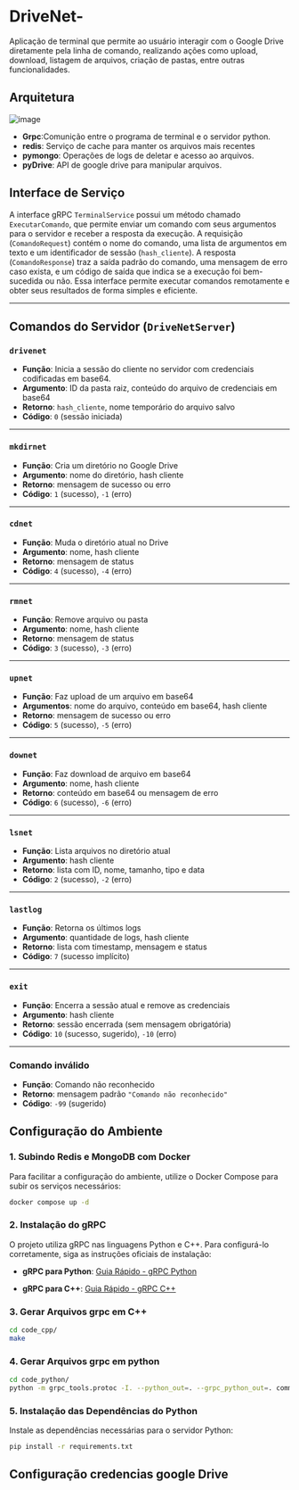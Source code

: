 # DriveNet-
 Aplicação de terminal que permite ao usuário interagir com o Google Drive diretamente pela linha de comando, realizando ações como upload, download, listagem de arquivos, criação de pastas, entre outras funcionalidades. 
## Arquitetura

![image](https://github.com/user-attachments/assets/93df7a6e-4a0d-4f36-b7e3-df453a72c317)

* **Grpc**:Comunição entre o programa de terminal e o servidor python.
* **redis**: Serviço de cache para manter os arquivos mais recentes
* **pymongo**: Operações de logs de deletar e acesso ao arquivos.
* **pyDrive**: API de google drive para manipular arquivos.

## Interface de Serviço

A interface gRPC `TerminalService` possui um método chamado `ExecutarComando`, que permite enviar um comando com seus argumentos para o servidor e receber a resposta da execução.
A requisição (`ComandoRequest`) contém o nome do comando, uma lista de argumentos em texto e um identificador de sessão (`hash_cliente`).
A resposta (`ComandoResponse`) traz a saída padrão do comando, uma mensagem de erro caso exista, e um código de saída que indica se a execução foi bem-sucedida ou não.
Essa interface permite executar comandos remotamente e obter seus resultados de forma simples e eficiente.

---

## Comandos do Servidor (`DriveNetServer`)

### `drivenet`

* **Função**: Inicia a sessão do cliente no servidor com credenciais codificadas em base64.
* **Argumento**: ID da pasta raiz, conteúdo do arquivo de credenciais em base64
* **Retorno**: `hash_cliente`, nome temporário do arquivo salvo
* **Código**: `0` (sessão iniciada)

---

### `mkdirnet`

* **Função**: Cria um diretório no Google Drive
* **Argumento**: nome do diretório, hash cliente
* **Retorno**: mensagem de sucesso ou erro
* **Código**: `1` (sucesso), `-1` (erro)

---

### `cdnet`

* **Função**: Muda o diretório atual no Drive
* **Argumento**: nome, hash cliente
* **Retorno**: mensagem de status
* **Código**: `4` (sucesso), `-4` (erro)

---

### `rmnet`

* **Função**: Remove arquivo ou pasta
* **Argumento**: nome, hash cliente
* **Retorno**: mensagem de status
* **Código**: `3` (sucesso), `-3` (erro)

---

### `upnet`

* **Função**: Faz upload de um arquivo em base64
* **Argumentos**: nome do arquivo, conteúdo em base64, hash cliente
* **Retorno**: mensagem de sucesso ou erro
* **Código**: `5` (sucesso), `-5` (erro)

---

### `downet`

* **Função**: Faz download de arquivo em base64
* **Argumento**: nome, hash cliente
* **Retorno**: conteúdo em base64 ou mensagem de erro
* **Código**: `6` (sucesso), `-6` (erro)

---

### `lsnet`

* **Função**: Lista arquivos no diretório atual
* **Argumento**: hash cliente
* **Retorno**: lista com ID, nome, tamanho, tipo e data
* **Código**: `2` (sucesso), `-2` (erro)

---

### `lastlog`

* **Função**: Retorna os últimos logs
* **Argumento**: quantidade de logs, hash cliente
* **Retorno**: lista com timestamp, mensagem e status
* **Código**: `7` (sucesso implícito)

---

### `exit`

* **Função**: Encerra a sessão atual e remove as credenciais
* **Argumento**: hash cliente
* **Retorno**: sessão encerrada (sem mensagem obrigatória)
* **Código**: `10` (sucesso, sugerido), `-10` (erro)

---

### Comando inválido

* **Função**: Comando não reconhecido
* **Retorno**: mensagem padrão `"Comando não reconhecido"`
* **Código**: `-99` (sugerido)


## Configuração do Ambiente

### 1. Subindo Redis e MongoDB com Docker

Para facilitar a configuração do ambiente, utilize o Docker Compose para subir os serviços necessários:

```bash
docker compose up -d
```


### 2. Instalação do gRPC

O projeto utiliza gRPC nas linguagens Python e C++. Para configurá-lo corretamente, siga as instruções oficiais de instalação:

* **gRPC para Python**:
  [Guia Rápido - gRPC Python](https://grpc.io/docs/languages/python/quickstart/)

* **gRPC para C++**:
  [Guia Rápido - gRPC C++](https://grpc.io/docs/languages/cpp/quickstart/)


### 3. Gerar Arquivos grpc em C++ 
```bash
cd code_cpp/
make
```

### 4. Gerar Arquivos grpc em python 
```bash
cd code_python/
python -m grpc_tools.protoc -I. --python_out=. --grpc_python_out=. command.proto
```

### 5. Instalação das Dependências do Python
Instale as dependências necessárias para o servidor Python:

```bash
pip install -r requirements.txt
```

## Configuração credencias google Drive 

